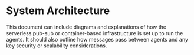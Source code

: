 # System Architecture

This document can include diagrams and explanations of how the serverless pub-sub or container-based
infrastructure is set up to run the agents. It should also outline how messages pass between agents
and any key security or scalability considerations.
